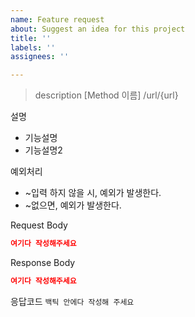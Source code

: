 ```yaml
---
name: Feature request
about: Suggest an idea for this project
title: ''
labels: ''
assignees: ''

---
```


>description
[Method 이름] /url/{url}

설명
- 기능설명
- 기능설명2

예외처리
- ~입력 하지 않을 시, 예외가 발생한다.
- ~없으면, 예외가 발생한다.

Request Body
```json
여기다 작성해주세요
```

Response Body
```json
여기다 작성해주세요
```

응답코드
`백틱 안에다 작성해 주세요`

